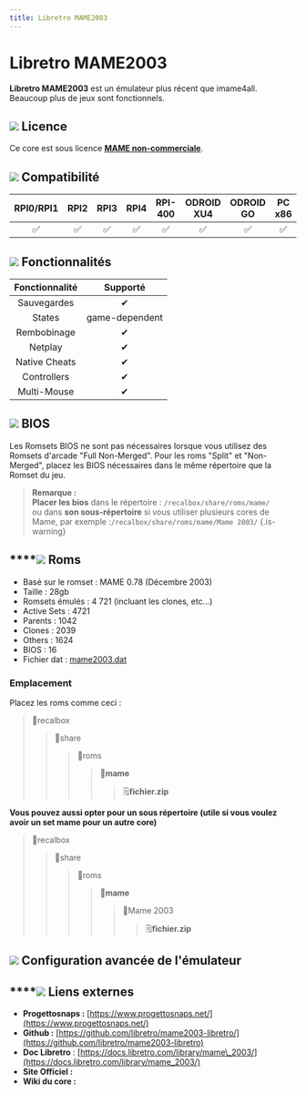 ```yaml
---
title: Libretro MAME2003
---
```


# Libretro MAME2003

**Libretro MAME2003** est un émulateur plus récent que imame4all. Beaucoup plus de jeux sont fonctionnels.

## ![](./gerald-g-parchment-background-or-border-5.svg) Licence

Ce core est sous licence [**MAME non-commerciale**](https://github.com/libretro/mame2003-libretro/blob/master/LICENSE.md).

## ![](./compatibility.png) Compatibilité

| RPI0/RPI1 | RPI2 | RPI3 | RPI4 | RPI-400 | ODROID XU4 | ODROID GO | PC x86 | PC x86\_64 |
| :---: | :---: | :---: | :---: | :---: | :---: | :---: | :---: | :---: |
| ✅ | ✅ | ✅ | ✅ | ✅ | ✅ | ✅ | ✅ | ✅ |

## ![](./cogwheel-145804_640.png) Fonctionnalités

| Fonctionnalité | Supporté |
| :---: | :---: |
| Sauvegardes | ✔ |
| States | game-dependent |
| Rembobinage | ✔ |
| Netplay | ✔ |
| Native Cheats | ✔ |
| Controllers | ✔ |
| Multi-Mouse | ✔ |

## ![](./tqfp32.svg) BIOS

Les Romsets BIOS ne sont pas nécessaires lorsque vous utilisez des Romsets d'arcade "Full Non-Merged". Pour les roms "Split" et "Non-Merged", placez les BIOS nécessaires dans le même répertoire que la Romset du jeu.


>**Remarque :  
>Placer les bios** dans le répertoire : `/recalbox/share/roms/mame/`   
>ou dans **son sous-répertoire** si vous utiliser plusieurs cores de Mame, par exemple :`/recalbox/share/roms/mame/Mame 2003/`
{.is-warning}

## \*\*\*\*![](./rom-30098_640.png) **Roms**

* Basé sur le romset : MAME 0.78 \(Décembre 2003\)
* Taille : 28gb
* Romsets émulés : 4 721 \(incluant les clones, etc...\)
* Active Sets : 4721
* Parents : 1042
* Clones : 2039
* Others : 1624
* BIOS : 16
* Fichier dat : [mame2003.dat](https://raw.githubusercontent.com/recalbox/recalbox-buildroot/rb-4.0.X/board/recalbox/fsoverlay/recalbox/share_init/roms/mame/clrmamepro/mame2003/mame2003.dat)

### **Emplacement**

Placez les roms comme ceci : 

> 📁recalbox
>
> > 📁share
> >
> > > 📁roms
> > >
> > > > 📁**mame**
> > > >
> > > > > 🗒**fichier.zip**

**Vous pouvez aussi opter pour un sous répertoire \(utile si vous voulez avoir un set mame pour un autre core\)**

> 📁recalbox
>
> > 📁share
> >
> > > 📁roms
> > >
> > > > 📁**mame**
> > > >
> > > > > 📁Mame 2003
> > > > >
> > > > > > 🗒**fichier.zip**

## ![](./hammer-28636_640.png) Configuration avancée de l'émulateur



## \*\*\*\*![](./kisspng-web-development-world-wide-web-computer-icons-webs-world-wide-web-icon-png-5ab05c24477216.4540070115215073642927.png) **Liens externes**

* **Progettosnaps :** [https://www.progettosnaps.net/](https://www.progettosnaps.net/)
* **Github :** [https://github.com/libretro/mame2003-libretro/](https://github.com/libretro/mame2003-libretro)
* **Doc Libretro** : [https://docs.libretro.com/library/mame\_2003/](https://docs.libretro.com/library/mame_2003/)
* **Site Officiel :** 
* **Wiki du core :** 

